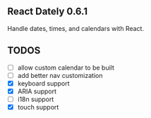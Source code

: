 ## React Dately 0.6.1

Handle dates, times, and calendars with React.

## TODOS

- [ ] allow custom calendar to be built
- [ ] add better nav customization
- [x] keyboard support
- [x] ARIA support
- [ ] i18n support
- [x] touch support